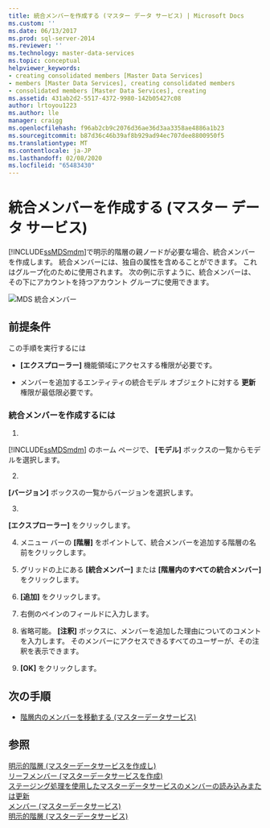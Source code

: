 ```yaml
---
title: 統合メンバーを作成する (マスター データ サービス) | Microsoft Docs
ms.custom: ''
ms.date: 06/13/2017
ms.prod: sql-server-2014
ms.reviewer: ''
ms.technology: master-data-services
ms.topic: conceptual
helpviewer_keywords:
- creating consolidated members [Master Data Services]
- members [Master Data Services], creating consolidated members
- consolidated members [Master Data Services], creating
ms.assetid: 431ab2d2-5517-4372-9980-142b05427c08
author: lrtoyou1223
ms.author: lle
manager: craigg
ms.openlocfilehash: f96ab2cb9c2076d36ae36d3aa3358ae4886a1b23
ms.sourcegitcommit: b87d36c46b39af8b929ad94ec707dee8800950f5
ms.translationtype: MT
ms.contentlocale: ja-JP
ms.lasthandoff: 02/08/2020
ms.locfileid: "65483430"
---
```

# <a name="create-a-consolidated-member-master-data-services"></a>統合メンバーを作成する (マスター データ サービス)
  
  [!INCLUDE[ssMDSmdm](../includes/ssmdsmdm-md.md)]で明示的階層の親ノードが必要な場合、統合メンバーを作成します。 統合メンバーには、独自の属性を含めることができます。 これはグループ化のために使用されます。 次の例に示すように、統合メンバーは、その下にアカウントを持つアカウント グループに使用できます。  
  
 ![MDS 統合メンバー](../../2014/master-data-services/media/mds-consolidated-members.png "MDS 統合メンバー")  
  
## <a name="prerequisites"></a>前提条件  
 この手順を実行するには  
  
-   
  **[エクスプローラー]** 機能領域にアクセスする権限が必要です。  
  
-   メンバーを追加するエンティティの統合モデル オブジェクトに対する **更新** 権限が最低限必要です。  
  
### <a name="to-create-a-consolidated-member"></a>統合メンバーを作成するには  
  
1.  
  [!INCLUDE[ssMDSmdm](../includes/ssmdsmdm-md.md)] のホーム ページで、 **[モデル]** ボックスの一覧からモデルを選択します。  
  
2.  
  **[バージョン]** ボックスの一覧からバージョンを選択します。  
  
3.  
  **[エクスプローラー]** をクリックします。  
  
4.  メニュー バーの **[階層]** をポイントして、統合メンバーを追加する階層の名前をクリックします。  
  
5.  グリッドの上にある **[統合メンバー]** または **[階層内のすべての統合メンバー]** をクリックします。  
  
6.  **[追加]** をクリックします。  
  
7.  右側のペインのフィールドに入力します。  
  
8.  省略可能。 
  **[注釈]** ボックスに、メンバーを追加した理由についてのコメントを入力します。 そのメンバーにアクセスできるすべてのユーザーが、その注釈を表示できます。  
  
9. **[OK]** をクリックします。  
  
## <a name="next-steps"></a>次の手順  
  
-   [階層内のメンバーを移動する &#40;マスターデータサービス&#41;](move-members-within-a-hierarchy-master-data-services.md)  
  
## <a name="see-also"></a>参照  
 [明示的階層 &#40;マスターデータサービスを作成し&#41;](../../2014/master-data-services/create-an-explicit-hierarchy-master-data-services.md)   
 [リーフメンバー &#40;マスターデータサービスを作成&#41;](../../2014/master-data-services/create-a-leaf-member-master-data-services.md)   
 [ステージング処理を使用したマスターデータサービスのメンバーの読み込みまたは更新](add-update-and-delete-data-master-data-services.md)   
 [メンバー &#40;マスターデータサービス&#41;](../../2014/master-data-services/members-master-data-services.md)   
 [明示的階層 &#40;マスターデータサービス&#41;](../../2014/master-data-services/explicit-hierarchies-master-data-services.md)  
  
  
